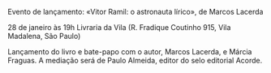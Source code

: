Evento de lançamento: «Vitor Ramil: o astronauta lírico», de Marcos Lacerda 

28 de janeiro às 19h 
Livraria da Vila (R. Fradique Coutinho 915, Vila Madalena, São Paulo)

Lançamento do livro e bate-papo com o autor, Marcos Lacerda, e Márcia Fraguas. A mediação será de Paulo Almeida, editor do selo editorial Acorde.

